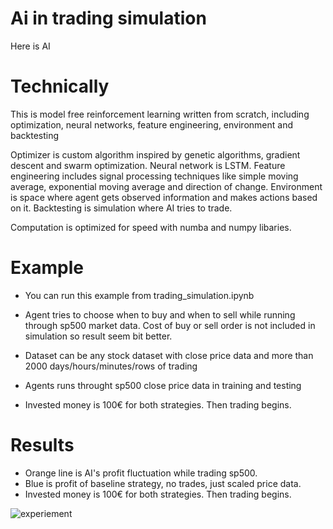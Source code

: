 # Ai in trading simulation

Here is AI

# Technically 
This is model free reinforcement learning written from scratch, including optimization, neural networks, feature engineering, environment and backtesting

Optimizer is custom algorithm inspired by genetic algorithms, gradient descent and swarm optimization. Neural network is LSTM. Feature engineering includes signal processing techniques like simple moving average, exponential moving average and direction of change. Environment is space where agent gets observed information and makes actions based on it. Backtesting is simulation where AI tries to trade.

Computation is optimized for speed with numba and numpy libaries. 

# Example
- You can run this example from trading_simulation.ipynb
- Agent tries to choose when to buy and when to sell while running through sp500 market data. Cost of buy or sell order is not included in simulation so result seem bit better.

- Dataset can be any stock dataset with close price data and more than 2000 days/hours/minutes/rows of trading
- Agents runs throught sp500 close price data in training and testing 
- Invested money is 100€ for both strategies. Then trading begins.

# Results
- Orange line is AI's profit fluctuation while trading sp500.
- Blue is profit of baseline strategy, no trades, just scaled price data.
- Invested money is 100€ for both strategies. Then trading begins.

![experiement](https://user-images.githubusercontent.com/93252944/150828656-e51b3e7b-e71c-4442-b86b-bf11880b9919.png)
